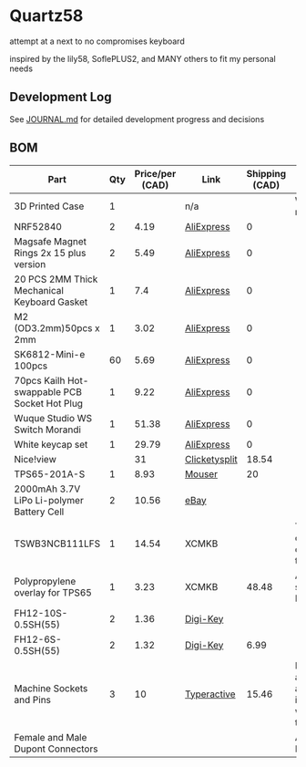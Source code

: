 # Quartz58

attempt at a next to no compromises keyboard

inspired by the lily58, SoflePLUS2, and MANY others to fit my personal needs

## Development Log

See [JOURNAL.md](JOURNAL.md) for detailed development progress and decisions

## BOM

| Part                                          | Qty | Price/per (CAD) | Link                                                                                                                                                                                                                                                                                                                                                                                | Shipping (CAD) | Notes                                                               |
| --------------------------------------------- | --- | --------------- | ----------------------------------------------------------------------------------------------------------------------------------------------------------------------------------------------------------------------------------------------------------------------------------------------------------------------------------------------------------------------------------- | -------------- | ------------------------------------------------------------------- |
| 3D Printed Case                               | 1   |                 | n/a                                                                                                                                                                                                                                                                                                                                                                                 |                | Will print myself                                                   |
| NRF52840                                      | 2   | 4.19            | [AliExpress](https://www.aliexpress.com/item/1005006271779544.html)                                                                                                                                                                                                                                                                                                                 | 0              |                                                                     |
| Magsafe Magnet Rings 2x 15 plus version       | 2   | 5.49            | [AliExpress](https://www.aliexpress.com/item/1005006981590979.html)                                                                                                                                                                                                                                                                                                                 | 0              |                                                                     |
| 20 PCS 2MM Thick Mechanical Keyboard Gasket   | 1   | 7.4             | [AliExpress](https://www.aliexpress.com/item/1005004800667967.html)                                                                                                                                                                                                                                                                                                                 | 0              |                                                                     |
| M2 (OD3.2mm)50pcs x 2mm                       | 1   | 3.02            | [AliExpress](https://www.aliexpress.com/item/1005005220632314.html)                                                                                                                                                                                                                                                                                                                 | 0              |                                                                     |
| SK6812-Mini-e 100pcs                          | 60  | 5.69            | [AliExpress](https://www.aliexpress.com/item/1005007863635868.html)                                                                                                                                                                                                                                                                                                                 | 0              |                                                                     |
| 70pcs Kailh Hot-swappable PCB Socket Hot Plug | 1   | 9.22            | [AliExpress](https://www.aliexpress.com/item/1005007232040760.html)                                                                                                                                                                                                                                                                                                                 | 0              |                                                                     |
| Wuque Studio WS Switch Morandi                | 1   | 51.38           | [AliExpress](https://www.aliexpress.com/item/1005006856018973.html?algo_exp_id=7a004831-5b55-4bc5-8157-6f7e24144c7f-8&pdp_ext_f=%7B%22order%22%3A%22174%22%2C%22eval%22%3A%221%22%7D&pdp_npi=4%40dis!CAD!51.38!51.38!!!261.34!261.34!%402101ef5e17540155164282071e8086!12000038527534068!sea!CA!2614882474!X&curPageLogUid=DSRWiZJnTAN4&utparam-url=scene%3Asearch%7Cquery_from%3A) | 0              |                                                                     |
| White keycap set                              | 1   | 29.79           | [AliExpress](https://www.aliexpress.com/item/1005004452360229.html)                                                                                                                                                                                                                                                                                                                 | 0              |                                                                     |
| Nice!view                                     |     | 31              | [Clicketysplit](https://clicketysplit.ca/products/nice-view)                                                                                                                                                                                                                                                                                                                        | 18.54          |                                                                     |
| TPS65-201A-S                                  | 1   | 8.93            | [Mouser](https://www.mouser.ca/ProductDetail/Azoteq/TPS65-201A-S?qs=pfd5qewlna5Lh8O0E8DcUQ%3D%3D)                                                                                                                                                                                                                                                                                   | 20             |                                                                     |
| 2000mAh 3.7V LiPo Li-polymer Battery Cell     | 2   | 10.56           | [eBay](https://www.ebay.ca/itm/123069203020)                                                                                                                                                                                                                                                                                                                                        |                |                                                                     |
| TSWB3NCB111LFS                                | 1   | 14.54           | XCMKB                                                                                                                                                                                                                                                                                                                                                                               |                | This is a custom order to them                                      |
| Polypropylene overlay for TPS65               | 1   | 3.23            | XCMKB                                                                                                                                                                                                                                                                                                                                                                               | 48.48          | As they ship from Malaysia                                          |
| FH12-10S-0.5SH(55)                            | 2   | 1.36            | [Digi-Key](https://www.digikey.com/en/products/detail/hirose-electric-co-ltd/FH12-10S-0-5SH-55/1110314)                                                                                                                                                                                                                                                                             |                |                                                                     |
| FH12-6S-0.5SH(55)                             | 2   | 1.32            | [Digi-Key](https://www.digikey.com/en/products/detail/hirose-electric-co-ltd/FH12-6S-0-5SH-55/1089415)                                                                                                                                                                                                                                                                              | 6.99           |                                                                     |
| Machine Sockets and Pins                      | 3   | 10              | [Typeractive](https://typeractive.xyz/products/machine-sockets-and-pins?variant=45741664469223)                                                                                                                                                                                                                                                                                     | 15.46          | I can't find a cheaper alternative, if there is I will switch to it |
| Female and Male Dupont Connectors             |     |                 |                                                                                                                                                                                                                                                                                                                                                                                     |                | Already Have                                                        |
